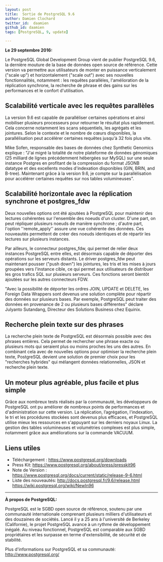 ```yaml
---
layout: post
title:  Sortie de PostgreSQL 9.6
author: Damien Clochard
twitter_id:  daamien   
github_id: daamien
tags: [PostgreSQL, 9, update]

---
```


**Le 29 septembre 2016:** 

Le PostgreSQL Global Development Group vient de publier PostgreSQL 9.6, la dernière mouture de la base de données open source de référence.  Cette version va permettre aux utilisateurs de monter en puissance verticalement ("scale up") et horizontalement ("scale out") avec ses nouvelles fonctionnalités, notamment : les requêtes parallèles, l'amélioration de la réplication synchrone, la recherche de phrase et des gains sur les performances et le confort d'utilisation.


Scalabilité verticale avec les requêtes parallèles
----------------------------------------------------------------------------------------

La version 9.6 est capable de paralléliser certaines opérations et ainsi mobiliser plusieurs processeurs pour retourner le résultat plus rapidement. Cela concerne notamment les scans séquentiels, les agrégats et les jointures. Selon le contexte et le nombre de cœurs disponibles, la parallélisation peut accélérer certaines requêtes jusqu'à 32 fois plus vite.

Mike Sofen, responsable des bases de données chez Synthetic Genomics explique : "J'ai migré la totalité de notre plateforme de données génomiques (25 milliard de lignes précédemment hébergées sur MySQL) sur une seule instance Postgres en profitant de la compression du format JSONB datatype et des excellents modes d'indexation disponibles (GIN, BRIN, and B-tree). Maintenant grâce à la version 9.6, je compte sur la parallélisation pour accélérer certaines requêtes sur nos tables volumineuses".


Scalabilité horizontale avec la réplication synchrone et postgres_fdw
-----------------------------------------------------------------------------

Deux nouvelles options ont été ajoutées à PostgreSQL pour maintenir des lectures cohérentes sur l'ensemble des noeuds d'un cluster. D'une part, on peut répliquer plusieurs noeuds de manière synchrone ; d'autre part, l'option ''remote_apply'' assure une vue cohérente des données. Ces nouveautés permettent de créer des noeuds identiques et de répartir les lectures sur plusieurs instances. 

Par ailleurs, le connecteur postgres_fdw,  qui permet de relier deux instances PostgreSQL entre elles, est désormais capable de déporter des opérations sur les serveurs distants. Le driver postgres_fdw peut maintenant pousser ("push down") les jointures, les tris et les mises à jours groupées vers l'instance cible, ce qui permet aux utilisateurs de distribuer les gros trafics SQL sur plusieurs serveurs. Ces fonctions seront bientôt ajoutées sur les autres connecteurs FDW. 

"Avec la possibilité de déporter les ordres JOIN, UPDATE et DELETE, les Foreign Data Wrappers sont devenus 
une solution complète pour répartir des données sur plusieurs bases. Par exemple, PostgreSQL peut traiter des
données en provenance de 2 ou plusieurs bases différentes" déclare Julyanto Sutandang, Directeur des Solutions Business 
chez Equinix.


Recherche plein texte sur des phrases
-------------------------------------------

La recherche plein texte de PostgreSQL est désormais possible avec des phrases entières. Cela permet de rechercher une phrase exacte ou plusieurs mots qui seraient plus ou moins proches les uns des autres. 
En combinant cela avec de nouvelles options pour optimiser la recherche plein texte, PostgreSQL devient une solution de premier choix pour les "recherches hybrides" qui mélangent données relationnelles, JSON et recherche plein texte. 


Un moteur plus agréable, plus facile et plus simple
----------------------------------------------------------

Grâce aux nombreux tests réalisés par la communauté, les développeurs de PostgreSQL ont pu améliorer de nombreux points de performances et d'administration sur cette version. La réplication, l’agrégation, l'indexation, le tri et les procédures stockées sont devenus plus efficaces, et PostgreSQL utilise mieux les ressources en s'appuyant sur les derniers noyaux Linux. La gestion des tables volumineuses et volumétries complexes est plus simple, notamment grâce aux améliorations sur la commande VACUUM. 


Liens utiles 
-------------

* Téléchargement :  https://www.postgresql.org/downloads
* Press Kit: https://www.postgresql.org/about/press/presskit96
* Note de Version : https://www.postgresql.org/docs/current/static/release-9-6.html
* Liste des nouveautés: http://docs.postgresql.fr/9.6/release.html
  https://wiki.postgresql.org/wiki/NewIn96

----

**À propos de PostgreSQL:**

PostgreSQL est le SGBD open source de référence, soutenu par une communauté internationale comprenant plusieurs milliers d'utilisateurs et des douzaines de sociétés.
Lancé il y a 25 ans à l'université de Berkeley (Californie), le projet PostgreSQL avance à un rythme de développement inégalé. Au niveau fonctionnel, PostgreSQL est comparable aux SGBD propriétaires et les surpasse en terme d'extensibilité, de sécurité et de stabilité.

Plus d'informations sur PostgreSQL et sa communauté: http://www.postgresql.org/


